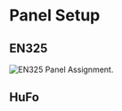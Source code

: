 

# Panel Setup

## EN325

![EN325 Panel Assignment.](https://raw.githubusercontent.com/anwaldt/HuFo_System/reverb/Graphics/EN325_WFS.svg)


## HuFo
